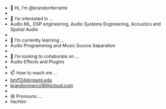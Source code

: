 - 👋 Hi, I’m @brandonferrante
- 
- 👀 I’m interested in ...
- Audio ML, DSP engineering, Audio Systems Engineering, Acoustics and Spatial Audio
- 
- 🌱 I’m currently learning ...
- Audio Programming and Music Source Separation
- 
- 💞️ I’m looking to collaborate on ...
- Audio Effects and Plugins
- 
- 📫 How to reach me ...
- bmf124@miami.edu
- brandonmarco19@icloud.com
- 
- 😄 Pronouns: ...
- He/Him


<!---
brandonferrante/brandonferrante is a ✨ special ✨ repository because its `README.md` (this file) appears on your GitHub profile.
You can click the Preview link to take a look at your changes.
--->
